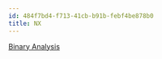 ```yaml
---
id: 484f7bd4-f713-41cb-b91b-febf4be878b0
title: NX
---
```


[Binary Analysis](id:228f3ab7-9d49-4a9d-9075-cb4a9b421eac)
